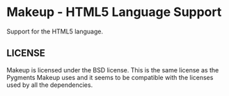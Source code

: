 # Makeup - HTML5 Language Support

Support for the HTML5 language.

## LICENSE

Makeup is licensed under the BSD license.
This is the same license as the Pygments Makeup uses and
it seems to be compatible with the licenses used by all the dependencies.